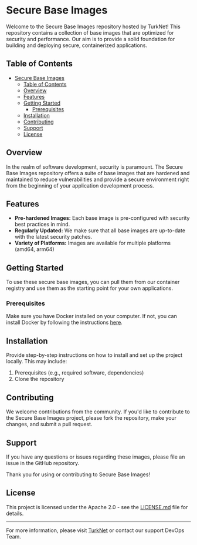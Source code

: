 # Secure Base Images


Welcome to the Secure Base Images repository hosted by TurkNet! This repository contains a collection of base images that are optimized for security and performance. Our aim is to provide a solid foundation for building and deploying secure, containerized applications.

## Table of Contents
- [Secure Base Images](#secure-base-images)
  - [Table of Contents](#table-of-contents)
  - [Overview](#overview)
  - [Features](#features)
  - [Getting Started](#getting-started)
    - [Prerequisites](#prerequisites)
  - [Installation](#installation)
  - [Contributing](#contributing)
  - [Support](#support)
  - [License](#license)

## Overview

In the realm of software development, security is paramount. The Secure Base Images repository offers a suite of base images that are hardened and maintained to reduce vulnerabilities and provide a secure environment right from the beginning of your application development process.

## Features

- **Pre-hardened Images:** Each base image is pre-configured with security best practices in mind.
- **Regularly Updated:** We make sure that all base images are up-to-date with the latest security patches.
- **Variety of Platforms:** Images are available for multiple platforms (amd64, arm64)

## Getting Started

To use these secure base images, you can pull them from our container registry and use them as the starting point for your own applications.

### Prerequisites

Make sure you have Docker installed on your computer. If not, you can install Docker by following the instructions [here](https://docs.docker.com/get-docker/).

## Installation

Provide step-by-step instructions on how to install and set up the project locally. This may include:

1. Prerequisites (e.g., required software, dependencies)
2. Clone the repository

## Contributing

We welcome contributions from the community. If you'd like to contribute to the Secure Base Images project, please fork the repository, make your changes, and submit a pull request.

## Support

If you have any questions or issues regarding these images, please file an issue in the GitHub repository.

Thank you for using or contributing to Secure Base Images!

## License

This project is licensed under the Apache 2.0 - see the [LICENSE.md](LICENSE.md) file for details.

---

For more information, please visit [TurkNet](https://turk.net/) or contact our support DevOps Team.
